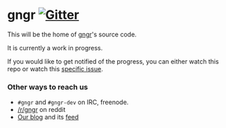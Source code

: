 gngr [![Gitter](https://badges.gitter.im/UprootLabs/swing-htabs.png)](https://gitter.im/UprootLabs/gngr?utm_source=badge)
====

This will be the home of [gngr](https://gngr.info)'s source code.

It is currently a work in progress.

If you would like to get notified of the progress, you can either watch this repo or watch this [specific issue](https://github.com/UprootLabs/gngr/issues/1).

### Other ways to reach us
  * `#gngr` and `#gngr-dev` on IRC, freenode.
  * [/r/gngr](https://reddit.com/r/gngr) on reddit
  * [Our blog](https://blog.gngr.info) and its [feed](https://blog.gngr.info/feed.xml)
